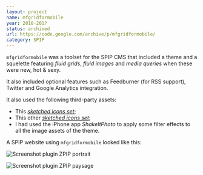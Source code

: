 ```yaml
---
layout: project
name: mfgridformobile
year: 2010-201?
status: archived
url: https://code.google.com/archive/p/mfgridformobile/
category: SPIP
---
```


`mfgridformobile` was a toolset for the SPIP CMS that included a theme and a
squelette featuring _fluid grids_, _fluid images_ and _media queries_ when these
were new, hot & sexy.

It also included optional features such as Feedburner (for RSS support), Twitter
and Google Analytics integration.

It also used the following third-party assets:

- This
  [_sketched icons set_](https://www.charfishdesign.com/19-free-hand-drawn-sketch-icons/);
- This other
  [_sketched icons set_](https://www.webdesignerdepot.com/2009/04/24-free-exclusive-vector-icons-handy/);
- I had used the iPhone app _ShakeItPhoto_ to apply some filter effects to all
  the image assets of the theme.

A SPIP website using `mfgridformobile` looked like this:

![Screenshot plugin ZPIP portrait](../../assets/images/screenshot-zpip-1.png)

![Screenshot plugin ZPIP paysage](../../assets/images/screenshot-zpip-2.png)
